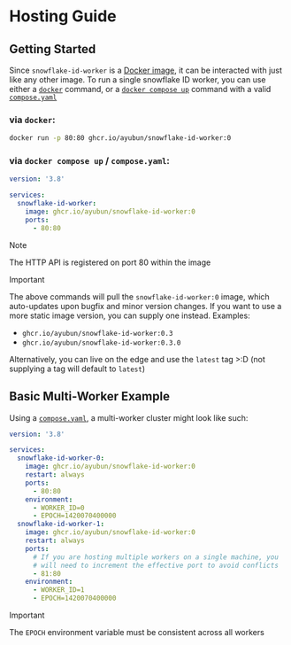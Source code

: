 # Hosting Guide

## Getting Started
Since `snowflake-id-worker` is a [Docker image](https://docs.docker.com/get-started/docker-concepts/the-basics/what-is-an-image/), it can be
interacted with just like any other image. To run a single snowflake ID worker, you can use either a
[`docker`](https://docs.docker.com/reference/cli/docker/) command, or a
[`docker compose up`](https://docs.docker.com/reference/cli/docker/compose/up/) command with a valid
[`compose.yaml`](https://docs.docker.com/compose/intro/compose-application-model/#the-compose-file)

### via `docker`:
```bash
docker run -p 80:80 ghcr.io/ayubun/snowflake-id-worker:0
```
### via `docker compose up` / `compose.yaml`:
```yml
version: '3.8'

services:
  snowflake-id-worker:
    image: ghcr.io/ayubun/snowflake-id-worker:0
    ports:
      - 80:80
```

> [!NOTE] 
> The HTTP API is registered on port 80 within the image

> [!IMPORTANT]
> The above commands will pull the `snowflake-id-worker:0` image, which auto-updates upon bugfix and minor version changes. 
> If you want to use a more static image version, you can supply one instead. Examples:
> - `ghcr.io/ayubun/snowflake-id-worker:0.3`
> - `ghcr.io/ayubun/snowflake-id-worker:0.3.0`
>
> Alternatively, you can live on the edge and use the `latest` tag >:D (not supplying a tag will default to `latest`)

## Basic Multi-Worker Example

Using a [`compose.yaml`](https://docs.docker.com/compose/intro/compose-application-model/#the-compose-file), a multi-worker cluster might
look like such:
```yml
version: '3.8'

services:
  snowflake-id-worker-0:
    image: ghcr.io/ayubun/snowflake-id-worker:0
    restart: always
    ports:
      - 80:80
    environment:
      - WORKER_ID=0
      - EPOCH=1420070400000
  snowflake-id-worker-1:
    image: ghcr.io/ayubun/snowflake-id-worker:0
    restart: always
    ports:
      # If you are hosting multiple workers on a single machine, you 
      # will need to increment the effective port to avoid conflicts
      - 81:80
    environment:
      - WORKER_ID=1
      - EPOCH=1420070400000
```

> [!IMPORTANT] 
> The `EPOCH` environment variable must be consistent across all workers
